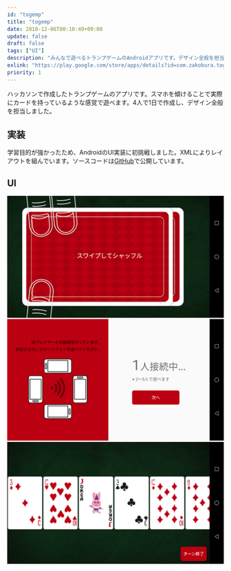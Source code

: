 ```yaml
---
id: "togemp"
title: "togemp"
date: 2018-12-06T00:10:49+09:00
update: false
draft: false
tags: ["UI"]
description: "みんなで遊べるトランプゲームのAndroidアプリです。デザイン全般を担当しました。"
exlink: "https://play.google.com/store/apps/details?id=com.zakobura.together.togemp&hl=ja&gl=US"
priority: 1
---
```


ハッカソンで作成したトランプゲームのアプリです。スマホを傾けることで実際にカードを持っているような感覚で遊べます。4人で1日で作成し、デザイン全般を担当しました。

## 実装
学習目的が強かったため、AndroidのUI実装に初挑戦しました。XMLによりレイアウトを組んでいます。ソースコードは[GitHub](https://github.com/akirago/togemp)で公開しています。


## UI
![スクリーンショット](ss1.png)
![スクリーンショット](ss2.png)
![スクリーンショット](ss3.png)
